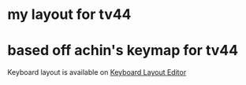 # my layout for tv44
# based off achin's keymap for tv44

Keyboard layout is available on [Keyboard Layout Editor](http://www.keyboard-layout-editor.com/#/gists/91c63c0ebb5fcf419df54620bdbe2705)
